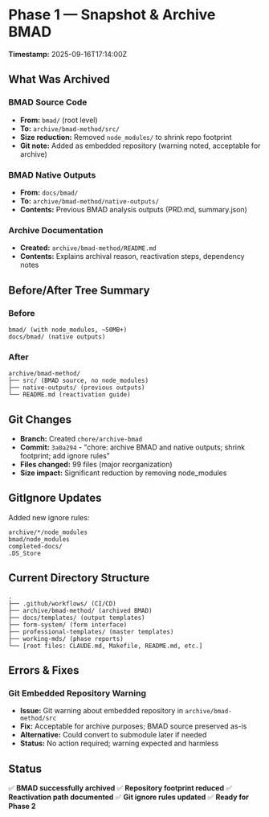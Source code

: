 # Phase 1 — Snapshot & Archive BMAD
**Timestamp:** 2025-09-16T17:14:00Z

## What Was Archived

### BMAD Source Code
- **From:** `bmad/` (root level)
- **To:** `archive/bmad-method/src/`
- **Size reduction:** Removed `node_modules/` to shrink repo footprint
- **Git note:** Added as embedded repository (warning noted, acceptable for archive)

### BMAD Native Outputs
- **From:** `docs/bmad/`
- **To:** `archive/bmad-method/native-outputs/`
- **Contents:** Previous BMAD analysis outputs (PRD.md, summary.json)

### Archive Documentation
- **Created:** `archive/bmad-method/README.md`
- **Contents:** Explains archival reason, reactivation steps, dependency notes

## Before/After Tree Summary

### Before
```
bmad/ (with node_modules, ~50MB+)
docs/bmad/ (native outputs)
```

### After
```
archive/bmad-method/
├── src/ (BMAD source, no node_modules)
├── native-outputs/ (previous outputs)
└── README.md (reactivation guide)
```

## Git Changes
- **Branch:** Created `chore/archive-bmad`
- **Commit:** `3a0a294` - "chore: archive BMAD and native outputs; shrink footprint; add ignore rules"
- **Files changed:** 99 files (major reorganization)
- **Size impact:** Significant reduction by removing node_modules

## GitIgnore Updates
Added new ignore rules:
```
archive/*/node_modules
bmad/node_modules
completed-docs/
.DS_Store
```

## Current Directory Structure
```
.
├── .github/workflows/ (CI/CD)
├── archive/bmad-method/ (archived BMAD)
├── docs/templates/ (output templates)
├── form-system/ (form interface)
├── professional-templates/ (master templates)
├── working-mds/ (phase reports)
└── [root files: CLAUDE.md, Makefile, README.md, etc.]
```

## Errors & Fixes

### Git Embedded Repository Warning
- **Issue:** Git warning about embedded repository in `archive/bmad-method/src`
- **Fix:** Acceptable for archive purposes; BMAD source preserved as-is
- **Alternative:** Could convert to submodule later if needed
- **Status:** No action required; warning expected and harmless

## Status
✅ **BMAD successfully archived**
✅ **Repository footprint reduced**
✅ **Reactivation path documented**
✅ **Git ignore rules updated**
✅ **Ready for Phase 2**